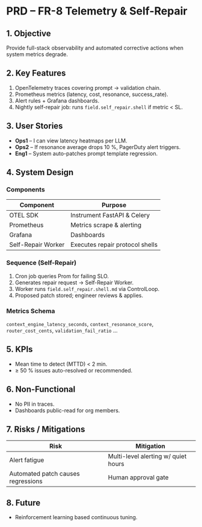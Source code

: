# PRD – FR-8 Telemetry & Self-Repair

## 1. Objective
Provide full-stack observability and automated corrective actions when system metrics degrade.

## 2. Key Features
1. OpenTelemetry traces covering prompt → validation chain.
2. Prometheus metrics (latency, cost, resonance, success_rate).
3. Alert rules + Grafana dashboards.
4. Nightly self-repair job: runs `field.self_repair.shell` if metric < SL.

## 3. User Stories
* **Ops1** – I can view latency heatmaps per LLM.
* **Ops2** – If resonance average drops 10 %, PagerDuty alert triggers.
* **Eng1** – System auto-patches prompt template regression.

## 4. System Design
### Components
| Component | Purpose |
|-----------|---------|
| OTEL SDK | Instrument FastAPI & Celery |
| Prometheus | Metrics scrape & alerting |
| Grafana | Dashboards |
| Self-Repair Worker | Executes repair protocol shells |

### Sequence (Self-Repair)
1. Cron job queries Prom for failing SLO.
2. Generates repair request → Self-Repair Worker.
3. Worker runs `field.self_repair.shell.md` via ControlLoop.
4. Proposed patch stored; engineer reviews & applies.

### Metrics Schema
`context_engine_latency_seconds`, `context_resonance_score`, `router_cost_cents`, `validation_fail_ratio` …

## 5. KPIs
* Mean time to detect (MTTD) < 2 min.
* ≥ 50 % issues auto-resolved or recommended.

## 6. Non-Functional
* No PII in traces.
* Dashboards public-read for org members.

## 7. Risks / Mitigations
| Risk | Mitigation |
|------|------------|
| Alert fatigue | Multi-level alerting w/ quiet hours |
| Automated patch causes regressions | Human approval gate |

## 8. Future
* Reinforcement learning based continuous tuning. 